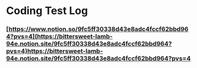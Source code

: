 # Coding Test Log
### [https://www.notion.so/9fc5ff30338d43e8adc4fccf62bbd964?pvs=4](https://bittersweet-lamb-94e.notion.site/9fc5ff30338d43e8adc4fccf62bbd964?pvs=4)https://bittersweet-lamb-94e.notion.site/9fc5ff30338d43e8adc4fccf62bbd964?pvs=4
